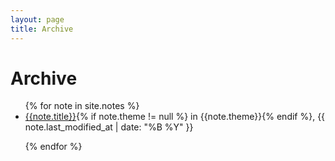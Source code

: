 ```yaml
---
layout: page
title: Archive
---
```

# Archive
<ul>
{% for note in site.notes %}

<li><a href="{{ note.url }}{%- if site.use_html_extension -%}.html{%- endif -%}" class="internal-link">{{note.title}}</a>{% if note.theme != null %} in {{note.theme}}{% endif %}, {{ note.last_modified_at | date: "%B %Y" }}</li>

{% endfor %}
</ul>
